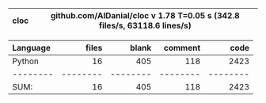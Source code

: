 cloc|github.com/AlDanial/cloc v 1.78  T=0.05 s (342.8 files/s, 63118.6 lines/s)
--- | ---

Language|files|blank|comment|code
:-------|-------:|-------:|-------:|-------:
Python|16|405|118|2423
--------|--------|--------|--------|--------
SUM:|16|405|118|2423
